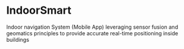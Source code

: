 # IndoorSmart
Indoor navigation System (Mobile App) leveraging sensor fusion and geomatics principles to provide accurate real-time positioning inside buildings
